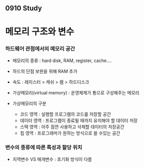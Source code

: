 0910 Study
------

# 메모리 구조와 변수

### 하드웨어 관점에서의 메모리 공간

* 메모리의 종류 : hard disk, RAM, register, cache....

* 하드의 단점 보완을 위해 RAM 추가

* 속도 : 레지스터 > 캐쉬 > 램 > 하드디스크
  
* 가상메모리(virtual memory) : 운영체제가 통으로 구성해주는 메모리 

* 가상메모리의 구분
  - 코드 영역 : 실행할 프로그램의 코드를 저장할 공간
  - 데이터 영역 : 프로그램이 종료될 때까지 유지해야 할 데이터 저장
  - 스택 영역 : 아주 잠깐 사용하고 삭제할 데이터의 저장공간
  - 힙 영역 : 프로그래머가 원하는 방식으로 쓸 수있는 공간

### 변수의 종류에 따른 특성과 할당 위치

* 지역변수 VS 매개변수 : 초기화 방식이 다름